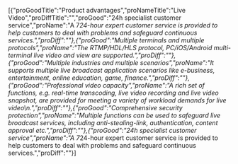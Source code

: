 [{"proGoodTitle":"Product advantages","proNameTitle":"Live Video","proDiffTitle":"","proGood":"24h specialist customer service","proName":"A 7*24-hour expert customer service is provided to help customers to deal with problems and safeguard continuous services.","proDiff":""},{"proGood":"Multiple terminals and multiple protocols","proName":"The RTMP/HDL/HLS protocol, PC/iOS/Android multi-terminal live video and view are supported.","proDiff":""},{"proGood":"Multiple industries and multiple scenarios","proName":"It supports multiple live broadcast application scenarios like e-business, entertainment, online education, game, finance.","proDiff":""},{"proGood":"Professional video capacity","proName":"A rich set of functions, e.g. real-time transcoding, live video recording and live video snapshot, are provided for meeting a variety of workload demands for live video\n.","proDiff":""},{"proGood":"Comprehensive security protection","proName":"Multiple functions can be used to safeguard live broadcast services, including anti-stealing-link, authentication, content approval etc.","proDiff":""},{"proGood":"24h specialist customer service","proName":"A 7*24-hour expert customer service is provided to help customers to deal with problems and safeguard continuous services.","proDiff":""}]